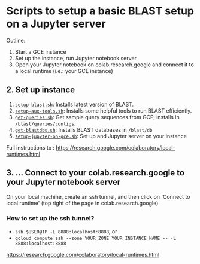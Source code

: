 Scripts to setup a basic BLAST setup on a Jupyter server
========================================================

Outline:
1. Start a GCE instance
2. Set up the instance, run Jupyter notebook server
3. Open your Jupyter notebook on colab.research.google and connect it to a
   local runtime (i.e.: your GCE instance)


## 2. Set up instance
1. [`setup-blast.sh`](setup-blast.sh): Installs latest version of BLAST.
1. [`setup-aux-tools.sh`](setup-aux-tools.sh): Installs some helpful tools to
   run BLAST efficiently.
1. [`get-queries.sh`](get-queries.sh): Get sample query sequences from GCP, installs in `/blast/queries/contigs`.
1. [`get-blastdbs.sh`](get-blastdbs.sh): Installs BLAST databases in `/blast/db`
1. [`setup-jupyter-on-gce.sh`](setup-jupyter-on-gce.sh): Set up and Jupyter server on your instance 

Full instructions to :
https://research.google.com/colaboratory/local-runtimes.html

## 3. ... Connect to your colab.research.google to your Jupyter notebook server

On your local machine, create an ssh tunnel, and then click on 'Connect to
local runtime' (top right of the page in colab.research.google).

### How to set up the ssh tunnel?
* `ssh $USER@IP -L 8888:localhost:8888`, or 
* `gcloud compute ssh --zone YOUR_ZONE YOUR_INSTANCE_NAME -- -L 8888:localhost:8888`    
    
https://research.google.com/colaboratory/local-runtimes.html

